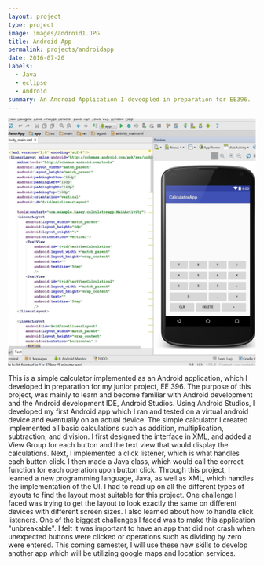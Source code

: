 ```yaml
---
layout: project
type: project
image: images/android1.JPG
title: Android App 
permalink: projects/androidapp
date: 2016-07-20
labels:
  - Java
  - eclipse
  - Android
summary: An Android Application I deveopled in preparation for EE396.
---
```


<img class="ui medium right floated rounded image" src="../images/android1.JPG">

This is a simple calculator implemented as an Android application, which I developed in preparation for my junior project, EE 396. The purpose of this project, was mainly to learn and become familiar with Android development and the Android development IDE, Android Studios. Using Android Studios, I developed my first Android app which I ran and tested on a virtual android device and eventually on an actual device. The simple calculator I created implemented all basic calculations such as addition, multiplication, subtraction, and division. I first designed the interface in XML, and added a View Group for each button and the text view that would display the calculations. Next, I implemented a click listener, which is what handles each button click. I then made a Java class, which would call the correct function for each operation upon button click. 
Through this project, I learned a new programming language, Java, as well as XML, which handles the implementation of the UI. I had to read up on all the different types of layouts to find the layout most suitable for this project. One challenge I faced was trying to get the layout to look exactly the same on different devices with different screen sizes. I also learned about how to handle click listeners. One of the biggest challenges I faced was to make this application "unbreakable". I felt it was important to have an app that did not crash when unexpected buttons were clicked or operations such as dividing by zero were entered. This coming semester, I will use these new skills to develop another app which will be utilizing google maps and location services. 
